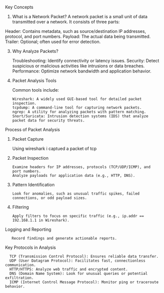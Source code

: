 Key Concepts
1. What is a Network Packet?
 A network packet is a small unit of data transmitted over a network.
 It consists of three parts:

 Header: Contains metadata, such as source/destination IP addresses, protocol, and port numbers.
        Payload: The actual data being transmitted.
        Trailer: Optional; often used for error detection.

3. Why Analyze Packets?

    Troubleshooting: Identify connectivity or latency issues.
    Security: Detect suspicious or malicious activities like intrusions or data breaches.
    Performance: Optimize network bandwidth and application behavior.

4. Packet Analysis Tools

   Common tools include:

       Wireshark: A widely used GUI-based tool for detailed packet inspection.
       tcpdump: A command-line tool for capturing network packets.
       ngrep: A utility for analyzing packets with pattern matching.
       Snort/Suricata: Intrusion detection systems (IDS) that analyze packet data for security threats.

Process of Packet Analysis

1. Packet Capture

   Using wireshark i captued a packet of tcp

2. Packet Inspection

       Examine headers for IP addresses, protocols (TCP/UDP/ICMP), and port numbers.
       Analyze payloads for application data (e.g., HTTP, DNS).

5. Pattern Identification

       Look for anomalies, such as unusual traffic spikes, failed connections, or odd payload sizes.

6. Filtering

       Apply filters to focus on specific traffic (e.g., ip.addr == 192.168.1.1 in Wireshark).

Logging and Reporting

       Record findings and generate actionable reports.

Key Protocols in Analysis

      TCP (Transmission Control Protocol): Ensures reliable data transfer.
      UDP (User Datagram Protocol): Facilitates fast, connectionless communication.
      HTTP/HTTPS: Analyze web traffic and encrypted content.
      DNS (Domain Name System): Look for unusual queries or potential exfiltration.
      ICMP (Internet Control Message Protocol): Monitor ping or traceroute behavior.


